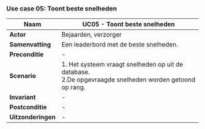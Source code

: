 ### Use case 05: Toont beste snelheden

| **Naam** | UC05 - Toont beste snelheden |
| --- | --- |
| **Actor** | Bejaarden, verzorger |
| **Samenvatting** | Een leaderbord met de beste snelheden. |
| **Preconditie** | - |
| **Scenario** | 1. Het systeem vraagt snelheden op uit de database.<br> 2.De opgevraagde snelheden worden getoond op rang. |
| **Invariant** | - |
| **Postconditie** | - |
| **Uitzonderingen** | - |
